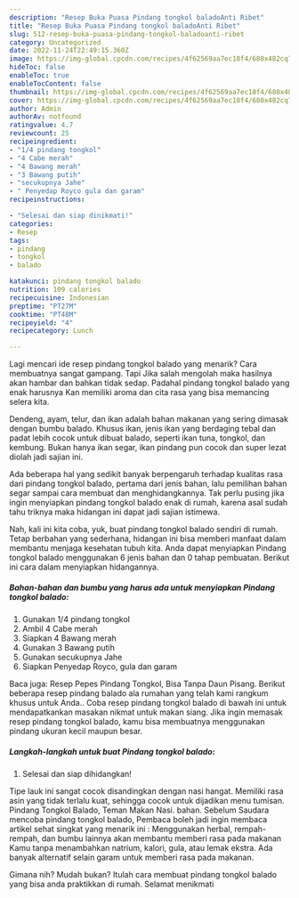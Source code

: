 ```yaml
---
description: "Resep Buka Puasa Pindang tongkol baladoAnti Ribet"
title: "Resep Buka Puasa Pindang tongkol baladoAnti Ribet"
slug: 512-resep-buka-puasa-pindang-tongkol-baladoanti-ribet
category: Uncategorized
date: 2022-11-24T22:49:15.360Z
image: https://img-global.cpcdn.com/recipes/4f62569aa7ec18f4/680x482cq70/pindang-tongkol-balado-foto-resep-utama.jpg
hideToc: false
enableToc: true
enableTocContent: false
thumbnail: https://img-global.cpcdn.com/recipes/4f62569aa7ec18f4/680x482cq70/pindang-tongkol-balado-foto-resep-utama.jpg
cover: https://img-global.cpcdn.com/recipes/4f62569aa7ec18f4/680x482cq70/pindang-tongkol-balado-foto-resep-utama.jpg
author: Admin
authorAv: notfound
ratingvalue: 4.7
reviewcount: 25
recipeingredient:
- "1/4 pindang tongkol"
- "4 Cabe merah"
- "4 Bawang merah"
- "3 Bawang putih"
- "secukupnya Jahe"
- " Penyedap Royco gula dan garam"
recipeinstructions:

- "Selesai dan siap dinikmati!"
categories:
- Resep
tags:
- pindang
- tongkol
- balado

katakunci: pindang tongkol balado 
nutrition: 109 calories
recipecuisine: Indonesian
preptime: "PT27M"
cooktime: "PT48M"
recipeyield: "4"
recipecategory: Lunch

---
```



Lagi mencari ide resep pindang tongkol balado yang menarik? Cara membuatnya sangat gampang. Tapi Jika salah mengolah maka hasilnya akan hambar dan bahkan tidak sedap. Padahal pindang tongkol balado yang enak harusnya Kan memiliki aroma dan cita rasa yang bisa memancing selera kita.


Dendeng, ayam, telur, dan ikan adalah bahan makanan yang sering dimasak dengan bumbu balado. Khusus ikan, jenis ikan yang berdaging tebal dan padat lebih cocok untuk dibuat balado, seperti ikan tuna, tongkol, dan kembung. Bukan hanya ikan segar, ikan pindang pun cocok dan super lezat diolah jadi sajian ini.

Ada beberapa hal yang sedikit banyak berpengaruh terhadap kualitas rasa dari pindang tongkol balado, pertama dari jenis bahan, lalu pemilihan bahan segar sampai cara membuat dan menghidangkannya. Tak perlu pusing jika ingin menyiapkan pindang tongkol balado enak di rumah, karena asal sudah tahu triknya maka hidangan ini dapat jadi sajian istimewa.


Nah, kali ini kita coba, yuk, buat pindang tongkol balado sendiri di rumah. Tetap berbahan yang sederhana, hidangan ini bisa memberi manfaat dalam membantu menjaga kesehatan tubuh kita. Anda dapat menyiapkan Pindang tongkol balado menggunakan 6 jenis bahan dan 0 tahap pembuatan. Berikut ini cara dalam menyiapkan hidangannya.

<!--inarticleads1-->

##### Bahan-bahan dan bumbu yang harus ada untuk menyiapkan Pindang tongkol balado:

1. Gunakan 1/4 pindang tongkol
1. Ambil 4 Cabe merah
1. Siapkan 4 Bawang merah
1. Gunakan 3 Bawang putih
1. Gunakan secukupnya Jahe
1. Siapkan  Penyedap Royco, gula dan garam


Baca juga: Resep Pepes Pindang Tongkol, Bisa Tanpa Daun Pisang. Berikut beberapa resep pindang balado ala rumahan yang telah kami rangkum khusus untuk Anda.. Coba resep pindang tongkol balado di bawah ini untuk mendapatkankan masakan nikmat untuk makan siang. Jika ingin memasak resep pindang tongkol balado, kamu bisa membuatnya menggunakan pindang ukuran kecil maupun besar. 

<!--inarticleads2-->

##### Langkah-langkah untuk buat Pindang tongkol balado:


1. Selesai dan siap dihidangkan!

Tipe lauk ini sangat cocok disandingkan dengan nasi hangat. Memiliki rasa asin yang tidak terlalu kuat, sehingga cocok untuk dijadikan menu tumisan. Pindang Tongkol Balado, Teman Makan Nasi. bahan. Sebelum Saudara mencoba pindang tongkol balado, Pembaca boleh jadi ingin membaca artikel sehat singkat yang menarik ini : Menggunakan herbal, rempah-rempah, dan bumbu lainnya akan membantu memberi rasa pada makanan Kamu tanpa menambahkan natrium, kalori, gula, atau lemak ekstra. Ada banyak alternatif selain garam untuk memberi rasa pada makanan. 

Gimana nih? Mudah bukan? Itulah cara membuat pindang tongkol balado yang bisa anda praktikkan di rumah. Selamat menikmati
